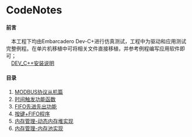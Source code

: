 # CodeNotes

#### 前言
&emsp;本工程下均由Embarcadero Dev-C+进行仿真测试，工程中为驱动和应用测试完整例程。在单片机移植中可将相关文件直接移植，并参考例程编写应用软件即可；  
&emsp;[DEV_C++安装说明](https://gitee.com/fanlida/tool-softvare-pack/blob/master/12.Dev_C++C%E8%AF%AD%E8%A8%80%E7%BC%96%E8%BE%91%E5%99%A8%E5%AE%89%E8%A3%85.md)

#### 目录
1. [MODBUS协议从机篇](ModbusSlave/ModbusSlave.md)  
2. [时间触发功能函数](TimerTrigger/TimerTrigger.md)  
3. [FIFO先进先出功能](FIFO/Fifo.md)  
4. [按键+FIFO程序](FIFO_Key/Fifo_Key.md)  
5. [内存管理-动态内存堆实现](Mem/Mem.md)  
6. [内存管理-内存池实现](Memp/Memp.md)  





